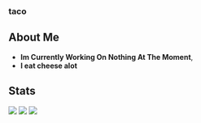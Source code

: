 

### taco
## About Me
- **Im Currently Working On Nothing At The Moment**,
- **I eat cheese alot**

## Stats
<img src="https://komarev.com/ghpvc/?username=tacotacoenchilada">
<img src="https://github-readme-stats.vercel.app/api?username=tacotacoenchilada&&show_icons=true&title_color=ffffff&icon_color=bb2acf&text_color=daf7dc&bg_color=151515">
<img src="https://github-readme-stats.vercel.app/api/top-langs/?username=tacotacoenchilada&theme=dark">
